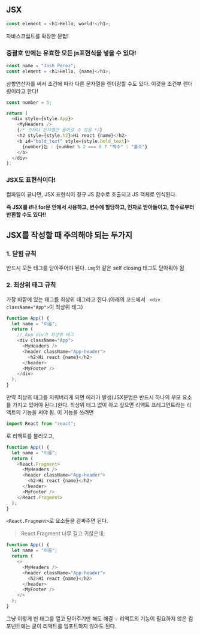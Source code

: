 ## JSX

```js
const element = <h1>Hello, world!</h1>;
```

자바스크립트를 확장한 문법!

### 중괄호 안에는 유효한 모든 js표현식을 넣을 수 있다!

```js
const name = "Josh Perez";
const element = <h1>Hello, {name}</h1>;
```

삼항연산자를 써서 조건에 따라 다른 문자열을 렌더링할 수도 있다. 이것을 조건부 렌더링이라고 한다!

```js
const number = 5;

return (
  <div style={style.App}>
    <MyHeaders />
    {/* 숫자나 문자열만 들어갈 수 있음 */}
    <h2 style={style.h2}>Hi react {name}</h2>
    <b id="bold_text" style={style.bold_text}>
      {number}는 : {number % 2 === 0 ? "짝수" : "홀수"}
    </b>
  </div>
);
```

### JSX도 표현식이다!

컴파일이 끝나면, JSX 표현식이 정규 JS 함수로 호출되고 JS 객체로 인식된다.

**즉 JSX를 if나 for문 안에서 사용하고, 변수에 할당하고, 인자로 받아들이고, 함수로부터 반환할 수도 있다!!**

## JSX를 작성할 때 주의해야 되는 두가지

### 1. 닫힘 규칙

반드시 모든 태그를 닫아주어야 된다. `img`와 같은 self closing 태그도 닫아줘야 됨

### 2. 최상위 태그 규칙

가장 바깥에 있는 태그를 최상위 태그라고 한다.(아래의 코드에서 ` <div className="App">`이 최상위 태그)

```js
function App() {
  let name = "이름";
  return (
    // App div가 최상위 태그
    <div className="App">
      <MyHeaders />
      <header className="App-header">
        <h2>Hi react {name}</h2>
      </header>
      <MyFooter />
    </div>
  );
}
```

만약 최상위 태그를 지워버리게 되면 에러가 발생(JSX문법은 반드시 하나의 부모 요소를 가지고 있어야 된다.)한다. 최상위 태그 없이 하고 싶으면 리액트 프레그먼트라는 리액트의 기능을 써야 됨. 이 기능을 쓰려면

```js
import React from "react";
```

로 리액트를 불러오고,

```js
function App() {
  let name = "이름";
  return (
    <React.Fragment>
      <MyHeaders />
      <header className="App-header">
        <h2>Hi react {name}</h2>
      </header>
      <MyFooter />
    </React.Fragment>
  );
}
```

`<React.Fragment>`로 요소들을 감싸주면 된다.

> React.Fragment 너무 길고 귀찮은데;

```js
function App() {
  let name = "이름";
  return (
    <>
      <MyHeaders />
      <header className="App-header">
        <h2>Hi react {name}</h2>
      </header>
      <MyFooter />
    </>
  );
}
```

그냥 이렇게 빈 태그를 열고 닫아주기만 해도 해결
💡 리액트의 기능이 필요하지 않은 컴포넌트에는 굳이 리액트를 임포트하지 않아도 된다.
